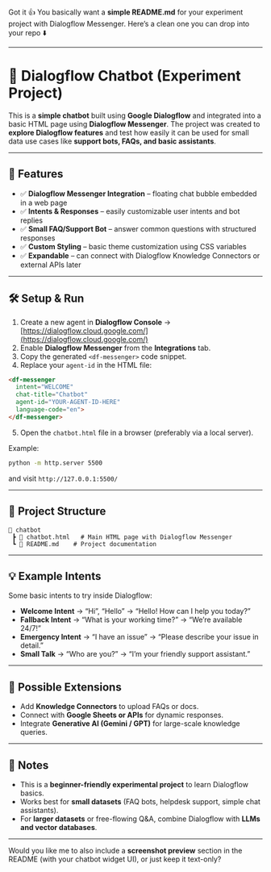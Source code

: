 Got it 👍 You basically want a **simple README.md** for your experiment project with Dialogflow Messenger.
Here’s a clean one you can drop into your repo ⬇️

---

# 📌 Dialogflow Chatbot (Experiment Project)

This is a **simple chatbot** built using **Google Dialogflow** and integrated into a basic HTML page using **Dialogflow Messenger**.
The project was created to **explore Dialogflow features** and test how easily it can be used for small data use cases like **support bots, FAQs, and basic assistants**.

---

## 🚀 Features

* ✅ **Dialogflow Messenger Integration** – floating chat bubble embedded in a web page
* ✅ **Intents & Responses** – easily customizable user intents and bot replies
* ✅ **Small FAQ/Support Bot** – answer common questions with structured responses
* ✅ **Custom Styling** – basic theme customization using CSS variables
* ✅ **Expandable** – can connect with Dialogflow Knowledge Connectors or external APIs later

---

## 🛠️ Setup & Run

1. Create a new agent in **Dialogflow Console** → [https://dialogflow.cloud.google.com/](https://dialogflow.cloud.google.com/)
2. Enable **Dialogflow Messenger** from the **Integrations** tab.
3. Copy the generated `<df-messenger>` code snippet.
4. Replace your `agent-id` in the HTML file:

```html
<df-messenger
  intent="WELCOME"
  chat-title="Chatbot"
  agent-id="YOUR-AGENT-ID-HERE"
  language-code="en">
</df-messenger>
```

5. Open the `chatbot.html` file in a browser (preferably via a local server).

Example:

```bash
python -m http.server 5500
```

and visit `http://127.0.0.1:5500/`

---

## 📂 Project Structure

```
📁 chatbot
 ┣ 📄 chatbot.html   # Main HTML page with Dialogflow Messenger
 ┗ 📄 README.md    # Project documentation
```

---

## 💡 Example Intents

Some basic intents to try inside Dialogflow:

* **Welcome Intent** → “Hi”, “Hello” → “Hello! How can I help you today?”
* **Fallback Intent** → “What is your working time?” → “We’re available 24/7!”
* **Emergency Intent** → “I have an issue” → “Please describe your issue in detail.”
* **Small Talk** → “Who are you?” → “I’m your friendly support assistant.”

---

## 🔮 Possible Extensions

* Add **Knowledge Connectors** to upload FAQs or docs.
* Connect with **Google Sheets or APIs** for dynamic responses.
* Integrate **Generative AI (Gemini / GPT)** for large-scale knowledge queries.

---

## 📖 Notes

* This is a **beginner-friendly experimental project** to learn Dialogflow basics.
* Works best for **small datasets** (FAQ bots, helpdesk support, simple chat assistants).
* For **larger datasets** or free-flowing Q\&A, combine Dialogflow with **LLMs and vector databases**.

---

Would you like me to also include a **screenshot preview** section in the README (with your chatbot widget UI), or just keep it text-only?
